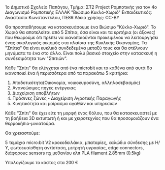 1ο Δημοτικό Σχολείο Παπάγου, Τμήμα: ΣΤ2
Project Ρομποτικής για τον 4ο Διαγωνισμό Ρομποτικής ΕΛΛΑΚ
"Βιώσιμο Κυκλο-Χωριό"
Εκπαιδευτικός: Αναστασία Κωνσταντέλου, ΠΕ86
Άδεια χρήσης: CC-BY


Θα προσπαθήσουμε να κατασκευάσουμε ένα Βιώσιμο "Κύκλο-Χωριό".
Το Χωριό θα αποτελείται από 5 Σπίτια, όσα είναι και τα κριτήρια (οι άξονες) που θεωρούμε ότι πρέπει να ικανοποιούνται προκειμένου να λειτουργήσει ένας οικολογικός οικισμός στα πλαίσια της Κυκλικής Οικονομίας. Τα "Σπίτια" θα είναι κυκλικά συνδεδεμένα μεταξύ τους και θα στέλνουν μηνύματα το ένα στο άλλο. Είναι πολύ βασικό στοιχείο στην κατασκευή η συνδεσιμότητα των "Σπιτιών".



Κάθε "Σπίτι" θα ελέγχεται από ένα microbit και το καθένα από αυτά θα ικανοποιεί ένα ή περισσότερα από τα παρακάτω 5 κριτήρια:

1) Αποδοτικότητα(Οικονομία, νοικοκυροσύνη, αλληλοσεβασμός)
2) Ανανεώσιμες πηγές ενέργειας
3) Διαχείριση αποβλήτων
4) Πράσινες ζώνες - Διαχείριση Αγροτικής Παραγωγής
5) Κινητικότητα και μοίρασμα αγαθών και υπηρεσιών


Κάθε "Σπίτι" θα έχει είτε τη μορφή ένος  θόλου, που θα κατασκευαστεί με τη βοήθεια 3D εκτυπωτή ή και με χειροτεχνίες που θα προσομοιάζουν ένα θερμοκήπιο-μινιατούρα.


Θα χρειαστούμε:

5 τεμάχια micro:bit V2
κροκοδειλάκια, μπαταρίες, καλώδιο σύνδεσης με Η/Υ, φωτοευαίσθητη αντίσταση, μετρητή υγρασίας, edge connectors, διάφορους sensors πχ μεθανίου κλπ
PLA filament 2.85mm (0.5kg)

Υπολογίζουμε το κόστος στα 200 €
